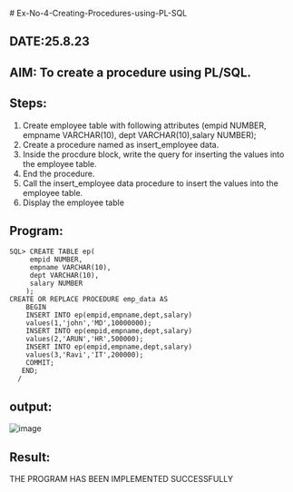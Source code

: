 \# Ex-No-4-Creating-Procedures-using-PL-SQL

## DATE:25.8.23

## AIM: To create a procedure using PL/SQL.

## Steps:
1. Create employee table with following attributes (empid NUMBER, empname VARCHAR(10), dept VARCHAR(10),salary NUMBER);
2. Create a procedure named as insert_employee data.
3. Inside the procdure block, write the query for inserting the values into the employee table.
4. End the procedure.
5. Call the insert_employee data procedure to insert the values into the employee table.
6. Display the employee table

## Program:
```
SQL> CREATE TABLE ep(
     empid NUMBER,
     empname VARCHAR(10),
     dept VARCHAR(10),
     salary NUMBER
    );
CREATE OR REPLACE PROCEDURE emp_data AS
    BEGIN
    INSERT INTO ep(empid,empname,dept,salary)
    values(1,'john','MD',10000000);
    INSERT INTO ep(empid,empname,dept,salary)
    values(2,'ARUN','HR',500000);
    INSERT INTO ep(empid,empname,dept,salary)
    values(3,'Ravi','IT',200000);
    COMMIT;
   END;
  /
```

  ## output:
  ![image](https://github.com/Thenmozhi-Palanisamy/Ex-No-4-Creating-Procedures-using-PL-SQL/assets/95198708/7f473885-ac38-4a15-a5c8-5d6b62949964)

  
  ## Result:
  THE PROGRAM HAS BEEN IMPLEMENTED SUCCESSFULLY
